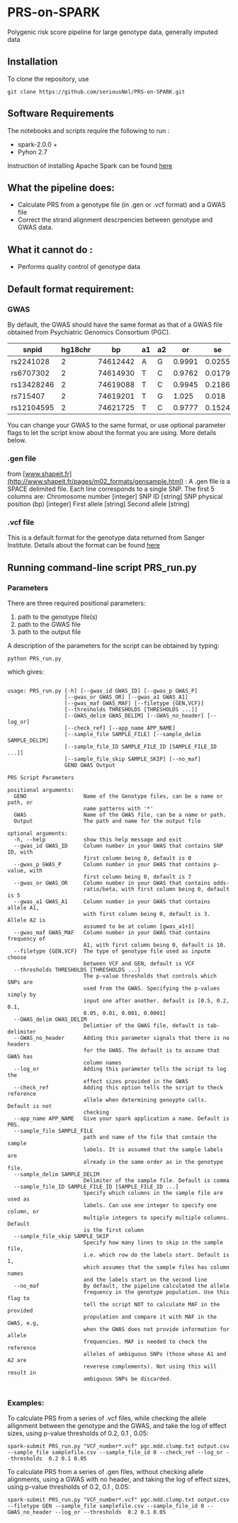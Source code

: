 # PRS-on-SPARK
Polygenic risk score pipeline for large genotype data, generally imputed data

## Installation

To clone the repository, use 
```
git clone https://github.com/seriousNel/PRS-on-SPARK.git
```

## Software Requirements

The notebooks and scripts require the following to run :
+ spark-2.0.0 +
+ Pyhon 2.7

Instruction of installing Apache Spark can be found [here](https://www.santoshsrinivas.com/installing-apache-spark-on-ubuntu-16-04/)


## What the pipeline does:
+ Calculate PRS from a genotype file (in .gen or .vcf format) and a GWAS file
+ Correct the strand alignment descrpencies between genotype  and GWAS data. 

## What it cannot do :
+ Performs quality control of genotype data

## Default format requirement:
### GWAS
By default, the GWAS should have the same format as that of a GWAS file obtained from Psychiatric Genomics Consortium (PGC). 

|     snpid|hg18chr|      bp| a1| a2|    or|    se|  pval| info|ngt|    CEUaf |
|----------|-------|--------|---|---|------|------|------|-----|---|----------|
| rs2241028|      2|74612442|  A|  G|0.9991|0.0255|0.9723|0.968|  0| 0.0688073|
| rs6707302|      2|74614930|  T|  C|0.9762|0.0179|0.1779|0.931|  0|   0.87963|
|rs13428246|      2|74619088|  T|  C|0.9945|0.2186|0.9799|0.405|  0|0.00458716|
|  rs715407|      2|74619201|  T|  G| 1.025| 0.018|0.1734|0.947|  0|  0.119266|
|rs12104595|      2|74621725|  T|  C|0.9777|0.1524|0.8823|0.918|  0|0.00458716|

You can change your GWAS to the same format, or use optional parameter flags to let the script know about the format you are using. More details below.

### .gen file
from [www.shapeit.fr](http://www.shapeit.fr/pages/m02_formats/gensample.html) :
A .gen file is a SPACE delimited file. Each line corresponds to a single SNP. The first 5 columns are:
Chromosome number [integer]
SNP ID [string]
SNP physical position (bp) [integer]
First allele [string]
Second allele [string]

### .vcf file 
This is a default format for the genotype data returned from Sanger Institute. Details about the format can be found [here](http://www.internationalgenome.org/wiki/Analysis/Variant%20Call%20Format/vcf-variant-call-format-version-40/) 

## Running command-line script PRS_run.py
### Parameters

There are three required positional parameters: 
1. path to the genotype file(s)
2. path to the GWAS file
3. path to the output file


A description of the parameters for the script can be obtained by typing: 
```
python PRS_run.py
```
which gives: 

```

usage: PRS_run.py [-h] [--gwas_id GWAS_ID] [--gwas_p GWAS_P]
                  [--gwas_or GWAS_OR] [--gwas_a1 GWAS_A1]
                  [--gwas_maf GWAS_MAF] [--filetype {GEN,VCF}]
                  [--thresholds THRESHOLDS [THRESHOLDS ...]]
                  [--GWAS_delim GWAS_DELIM] [--GWAS_no_header] [--log_or]
                  [--check_ref] [--app_name APP_NAME]
                  [--sample_file SAMPLE_FILE] [--sample_delim SAMPLE_DELIM]
                  [--sample_file_ID SAMPLE_FILE_ID [SAMPLE_FILE_ID ...]]
                  [--sample_file_skip SAMPLE_SKIP] [--no_maf]
                  GENO GWAS Output

PRS Script Parameters

positional arguments:
  GENO                  Name of the Genotype files, can be a name or path, or
                        name patterns with '*'
  GWAS                  Name of the GWAS file, can be a name or path.
  Output                The path and name for the output file

optional arguments:
  -h, --help            show this help message and exit
  --gwas_id GWAS_ID     Column number in your GWAS that contains SNP ID, with
                        first column being 0, default is 0
  --gwas_p GWAS_P       Column number in your GWAS that contains p-value, with
                        first column being 0, default is 7
  --gwas_or GWAS_OR     Column number in your GWAS that contains odds-
                        ratio/beta, with first column being 0, default is 5
  --gwas_a1 GWAS_A1     Column number in your GWAS that contains allele A1,
                        with first column being 0, default is 3. Allele A2 is
                        assumed to be at column [gwas_a1+1]
  --gwas_maf GWAS_MAF   Column number in your GWAS that contains frequency of
                        A1, with first column being 0, default is 10.
  --filetype {GEN,VCF}  The type of genotype file used as inputm choose
                        between VCF and GEN, default is VCF
  --thresholds THRESHOLDS [THRESHOLDS ...]
                        The p-value thresholds that controls which SNPs are
                        used from the GWAS. Specifying the p-values simply by
                        input one after another. default is [0.5, 0.2, 0.1,
                        0.05, 0.01, 0.001, 0.0001]
  --GWAS_delim GWAS_DELIM
                        Delimtier of the GWAS file, default is tab-delimiter
  --GWAS_no_header      Adding this parameter signals that there is no headers
                        for the GWAS. The default is to assume that GWAS has
                        column names
  --log_or              Adding this parameter tells the script to log the
                        effect sizes provided in the GWAS
  --check_ref           Adding this option tells the script to theck reference
                        allele when determining genoypte calls. Default is not
                        checking
  --app_name APP_NAME   Give your spark application a name. Default is PRS.
  --sample_file SAMPLE_FILE
                        path and name of the file that contain the sample
                        labels. It is assumed that the sample labels are
                        already in the same order as in the genotype file.
  --sample_delim SAMPLE_DELIM
                        Delimiter of the sample file. Default is comma
  --sample_file_ID SAMPLE_FILE_ID [SAMPLE_FILE_ID ...]
                        Specify which columns in the sample file are used as
                        labels. Can use one integer to specify one column, or
                        multiple integers to specify multiple columns. Default
                        is the first column
  --sample_file_skip SAMPLE_SKIP
                        Specify how many lines to skip in the sample file,
                        i.e. which row do the labels start. Default is 1,
                        which assumes that the sample files has column names
                        and the labels start on the second line
  --no_maf              By default, the pipeline calculated the allele
                        frequency in the genotype population. Use this flag to
                        tell the script NOT to calculate MAF in the provided
                        propulation and compare it with MAF in the GWAS, e.g,
                        when the GWAS does not provide information for allele
                        frequencies. MAF is needed to check the reference
                        alleles of ambiguous SNPs (those whose A1 and A2 are
                        reverese complements). Not using this will result in
                        ambiguous SNPs be discarded.


```

### Examples:
To calculate PRS from a series of .vcf files, while checking the allele allignment between the genotype and the GWAS, and take the log of effect sizes, using p-value thresholds of 0.2, 0.1 , 0.05:
```
spark-submit PRS_run.py "VCF_number*.vcf" pgc.mdd.clump.txt output.csv --sample_file samplefile.csv --sample_file_id 0 --check_ref --log_or --thresholds  0.2 0.1 0.05
```
To calculate PRS from a series of .gen files, without checking allele alignments, using a GWAS with no header, and taking the log of effect sizes, using p-value thresholds of 0.2, 0.1 , 0.05:

```
spark-submit PRS_run.py "VCF_number*.vcf" pgc.mdd.clump.txt output.csv --filetype GEN --sample_file samplefile.csv --sample_file_id 0 --GWAS_no_header --log_or --thresholds  0.2 0.1 0.05
```

